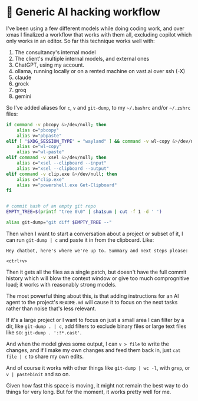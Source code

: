 # 🤖 Generic AI hacking workflow

I've been using a few different models while doing coding work, and over xmas
I finalized a workflow that works with them all, excluding copilot which only
works in an editor. So far this technique works well with:

1. The consultancy's internal model
2. The client's multiple internal models, and external ones
3. ChatGPT, using my account.
4. ollama, running locally or on a rented machine on vast.ai over ssh (-X)
5. claude
6. grock
7. groq
8. gemini

So I've added aliases for `c`, `v` and `git-dump`, to my `~/.bashrc` and/or
`~/.zshrc` files:

```bash
if command -v pbcopy &>/dev/null; then
    alias c="pbcopy"
    alias v="pbpaste"
elif [ "$XDG_SESSION_TYPE" = "wayland" ] && command -v wl-copy &>/dev/null; then
    alias c="wl-copy"
    alias v="wl-paste"
elif command -v xsel &>/dev/null; then
    alias c="xsel --clipboard --input"
    alias v="xsel --clipboard --output"
elif command -v clip.exe &>/dev/null; then
    alias c="clip.exe"
    alias v="powershell.exe Get-Clipboard"
fi


# commit hash of an empty git repo
EMPTY_TREE=$(printf "tree 0\0" | sha1sum | cut -f 1 -d ' ')

alias git-dump="git diff $EMPTY_TREE --"
```

Then when I want to start a conversation about a project or subset of it, I can
run `git-dump | c` and paste it in from the clipboard. Like:

```text
Hey chatbot, here's where we're up to. Summary and next steps please:

<ctrl+v>
```

Then it gets all the files as a single patch, but doesn't have the full commit
history which will blow the context window or give too much comprognitive load;
it works with reasonably strong models.

The most powerful thing about this, is that adding instructions for an AI agent
to the project's `README.md` will cause it to focus on the next tasks rather
than noise that's less relevant.

If it's a large project or I want to focus on just a small area I can filter by
a dir, like `git-dump . | c`, add filters to exclude binary files or large text
files like so: `git-dump . ':!*.cast'`.

And when the model gives some output, I can `v > file` to write the changes, and
if I make my own changes and feed them back in, just `cat file | c` to share my
own edits.

And of course it works with other things like `git-dump | wc -l`, with `grep`,
or `v | pastebinit` and so on.

Given how fast this space is moving, it might not remain the best way to do
things for very long. But for the moment, it works pretty well for me.



